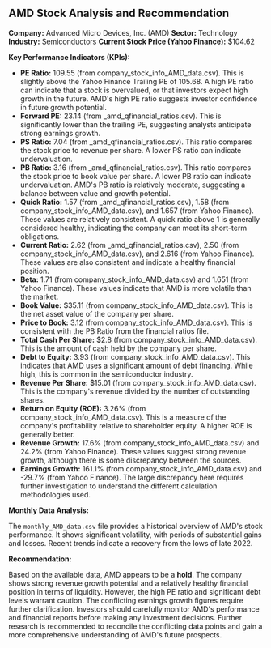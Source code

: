 ## AMD Stock Analysis and Recommendation

**Company:** Advanced Micro Devices, Inc. (AMD)
**Sector:** Technology
**Industry:** Semiconductors
**Current Stock Price (Yahoo Finance):** $104.62

**Key Performance Indicators (KPIs):**

* **PE Ratio:** 109.55 (from company_stock_info_AMD_data.csv). This is slightly above the Yahoo Finance Trailing PE of 105.68.  A high PE ratio can indicate that a stock is overvalued, or that investors expect high growth in the future.  AMD's high PE ratio suggests investor confidence in future growth potential.
* **Forward PE:** 23.14 (from _amd_qfinancial_ratios.csv). This is significantly lower than the trailing PE, suggesting analysts anticipate strong earnings growth.
* **PS Ratio:** 7.04 (from _amd_qfinancial_ratios.csv). This ratio compares the stock price to revenue per share. A lower PS ratio can indicate undervaluation.
* **PB Ratio:** 3.16 (from _amd_qfinancial_ratios.csv). This ratio compares the stock price to book value per share. A lower PB ratio can indicate undervaluation.  AMD's PB ratio is relatively moderate, suggesting a balance between value and growth potential.
* **Quick Ratio:** 1.57 (from _amd_qfinancial_ratios.csv), 1.58 (from company_stock_info_AMD_data.csv), and 1.657 (from Yahoo Finance). These values are relatively consistent. A quick ratio above 1 is generally considered healthy, indicating the company can meet its short-term obligations.
* **Current Ratio:** 2.62 (from _amd_qfinancial_ratios.csv), 2.50 (from company_stock_info_AMD_data.csv), and 2.616 (from Yahoo Finance). These values are also consistent and indicate a healthy financial position.
* **Beta:** 1.71 (from company_stock_info_AMD_data.csv) and 1.651 (from Yahoo Finance).  These values indicate that AMD is more volatile than the market.
* **Book Value:** $35.11 (from company_stock_info_AMD_data.csv). This is the net asset value of the company per share.
* **Price to Book:** 3.12 (from company_stock_info_AMD_data.csv). This is consistent with the PB Ratio from the financial ratios file.
* **Total Cash Per Share:** $2.8 (from company_stock_info_AMD_data.csv). This is the amount of cash held by the company per share.
* **Debt to Equity:** 3.93 (from company_stock_info_AMD_data.csv). This indicates that AMD uses a significant amount of debt financing.  While high, this is common in the semiconductor industry.
* **Revenue Per Share:** $15.01 (from company_stock_info_AMD_data.csv). This is the company's revenue divided by the number of outstanding shares.
* **Return on Equity (ROE):** 3.26% (from company_stock_info_AMD_data.csv). This is a measure of the company's profitability relative to shareholder equity. A higher ROE is generally better.
* **Revenue Growth:** 17.6% (from company_stock_info_AMD_data.csv) and 24.2% (from Yahoo Finance).  These values suggest strong revenue growth, although there is some discrepancy between the sources.
* **Earnings Growth:** 161.1% (from company_stock_info_AMD_data.csv) and -29.7% (from Yahoo Finance). The large discrepancy here requires further investigation to understand the different calculation methodologies used.

**Monthly Data Analysis:**

The `monthly_AMD_data.csv` file provides a historical overview of AMD's stock performance.  It shows significant volatility, with periods of substantial gains and losses.  Recent trends indicate a recovery from the lows of late 2022.

**Recommendation:**

Based on the available data, AMD appears to be a **hold**.  The company shows strong revenue growth potential and a relatively healthy financial position in terms of liquidity. However, the high PE ratio and significant debt levels warrant caution. The conflicting earnings growth figures require further clarification.  Investors should carefully monitor AMD's performance and financial reports before making any investment decisions.  Further research is recommended to reconcile the conflicting data points and gain a more comprehensive understanding of AMD's future prospects.